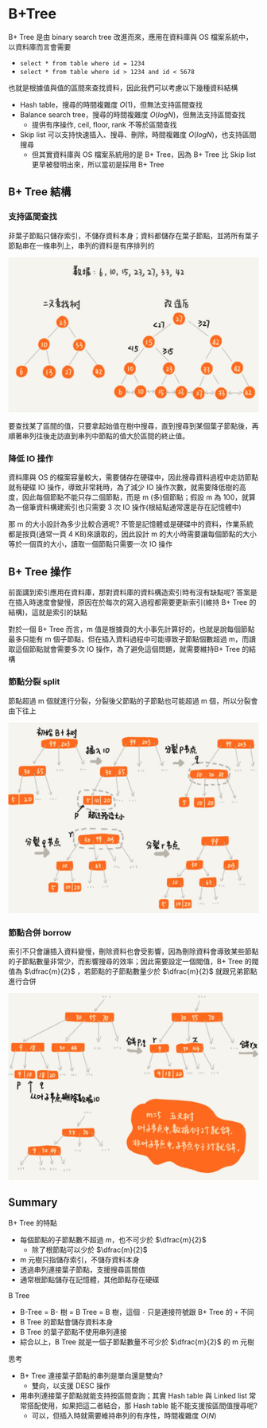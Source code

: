 # B+Tree

B+ Tree 是由 binary search tree 改進而來，應用在資料庫與 OS 檔案系統中，以資料庫而言會需要

- `select * from table where id = 1234`
- `select * from table where id > 1234 and id < 5678`

也就是根據值與值的區間來查找資料，因此我們可以考慮以下幾種資料結構

- Hash table，搜尋的時間複雜度 $O(1)$，但無法支持區間查找
- Balance search tree，搜尋的時間複雜度 $O(logN)$，但無法支持區間查找
  - 提供有序操作, ceil, floor, rank 不等於區間查找
- Skip list 可以支持快速插入、搜尋、刪除，時間複雜度 $O(logN)$，也支持區間搜尋
  - 但其實資料庫與 OS 檔案系統用的是 B+ Tree，因為 B+ Tree 比 Skip list 更早被發明出來，所以當初是採用 B+ Tree



## B+ Tree 結構

### 支持區間查找

非葉子節點只儲存索引，不儲存資料本身；資料都儲存在葉子節點，並將所有葉子節點串在一條串列上，串列的資料是有序排列的

![image-20200615220612373](./pic/image-20200615220612373.png)

要查找某了區間的值，只要拿起始值在樹中搜尋，直到搜尋到某個葉子節點後，再順著串列往後走訪直到串列中節點的值大於區間的終止值。



### 降低 IO 操作

資料庫與 OS 的檔案容量較大，需要儲存在硬碟中，因此搜尋資料過程中走訪節點就有硬碟 IO 操作，導致非常耗時，為了減少 IO 操作次數，就需要降低樹的高度，因此每個節點不能只存二個節點，而是 m (多)個節點；假設 m 為 100，就算為一億筆資料構建索引也只需要 3 次 IO 操作(根結點通常還是存在記憶體中)  

那 m 的大小設計為多少比較合適呢? 不管是記憶體或是硬碟中的資料，作業系統都是按頁(通常一頁 4 KB)來讀取的，因此設計 m 的大小時需要讓每個節點的大小等於一個頁的大小，讀取一個節點只需要一次 IO 操作  

## B+ Tree 操作

前面講到索引應用在資料庫，那對資料庫的資料構造索引時有沒有缺點呢? 答案是在插入時速度會變慢，原因在於每次的寫入過程都需要更新索引(維持 B+ Tree 的結構)，這就是索引的缺點  

對於一個 B+ Tree 而言，m 值是根據頁的大小事先計算好的，也就是說每個節點最多只能有 m 個子節點，但在插入資料過程中可能導致子節點個數超過 m，而讀取這個節點就會需要多次 IO 操作，為了避免這個問題，就需要維持B+ Tree 的結構

### 節點分裂 split

節點超過 m 個就進行分裂，分裂後父節點的子節點也可能超過 m 個，所以分裂會由下往上

![image-20200615224208701](./pic/image-20200615224208701.png)

### 節點合併 borrow

索引不只會讓插入資料變慢，刪除資料也會受影響，因為刪除資料會導致某些節點的子節點數量非常少，而影響搜尋的效率；因此需要設定一個閥值，B+ Tree 的閥值為 $\dfrac{m}{2}$ ，若節點的子節點數量少於  $\dfrac{m}{2}$ 就跟兄弟節點進行合併

![image-20200615224742802](./pic/image-20200615224742802.png)

## Summary

B+ Tree 的特點

- 每個節點的子節點數不超過 $m$，也不可少於 $\dfrac{m}{2}$
  - 除了根節點可以少於 $\dfrac{m}{2}$
- m 元樹只指儲存索引，不儲存資料本身
- 透過串列連接葉子節點，支援搜尋區間值
- 通常根節點儲存在記憶體，其他節點存在硬碟



B Tree

- B-Tree = B- 樹 = B Tree = B 樹，這個 `-` 只是連接符號跟 B+ Tree 的 `+` 不同
- B Tree 的節點會儲存資料本身
- B Tree 的葉子節點不使用串列連接
- 綜合以上，B Tree 就是一個子節點數量不可少於 $\dfrac{m}{2}$ 的 m 元樹



思考

- B+ Tree 連接葉子節點的串列是單向還是雙向?
  - 雙向，以支援 DESC 操作
- 用串列連接葉子節點就能支持按區間查詢；其實 Hash table 與 Linked list 常常搭配使用，如果把這二者結合，那 Hash table 能不能支援按區間值搜尋呢?
  - 可以，但插入時就需要維持串列的有序性，時間複雜度 $O(N)$